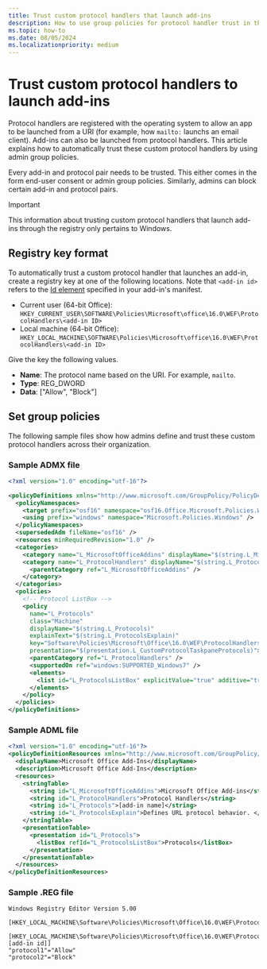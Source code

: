 ```yaml
---
title: Trust custom protocol handlers that launch add-ins
description: How to use group policies for protocol handler trust in the registry to launch add-ins.
ms.topic: how-to
ms.date: 08/05/2024
ms.localizationpriority: medium
---
```


# Trust custom protocol handlers to launch add-ins

Protocol handlers are registered with the operating system to allow an app to be launched from a URI (for example, how `mailto:` launchs an email client). Add-ins can also be launched from protocol handlers. This article explains how to automatically trust these custom protocol handlers by using admin group policies.

Every add-in and protocol pair needs to be trusted. This either comes in the form end-user consent or admin group policies. Similarly, admins can block certain add-in and protocol pairs.

> [!IMPORTANT]
> This information about trusting custom protocol handlers that launch add-ins through the registry only pertains to Windows.

## Registry key format

To automatically trust a custom protocol handler that launches an add-in, create a registry key at one of the following locations. Note that `<add-in id>` refers to the [Id element](/javascript/api/manifest/id) specified in your add-in's manifest.

- Current user (64-bit Office): `HKEY_CURRENT_USER\SOFTWARE\Policies\Microsoft\office\16.0\WEF\ProtocolHandlers\<add-in ID>`
- Local machine (64-bit Office): `HKEY_LOCAL_MACHINE\SOFTWARE\Policies\Microsoft\office\16.0\WEF\ProtocolHandlers\<add-in ID>`

Give the key the following values.

- **Name**: The protocol name based on the URI. For example, `mailto`.
- **Type**: REG_DWORD
- **Data**: ["Allow", "Block"]

## Set group policies

The following sample files show how admins define and trust these custom protocol handlers across their organization.

### Sample ADMX file

```xml
<?xml version="1.0" encoding="utf-16"?> 

<policyDefinitions xmlns="http://www.microsoft.com/GroupPolicy/PolicyDefinitions" revision="1.0" schemaVersion="1.0"> 
  <policyNamespaces> 
    <target prefix="osf16" namespace="osf16.Office.Microsoft.Policies.Windows" /> 
    <using prefix="windows" namespace="Microsoft.Policies.Windows" /> 
  </policyNamespaces> 
  <supersededAdm fileName="osf16" /> 
  <resources minRequiredRevision="1.0" /> 
  <categories> 
    <category name="L_MicrosoftOfficeAddins" displayName="$(string.L_MicrosoftOfficeAddins)" /> 
    <category name="L_ProtocolHandlers" displayName="$(string.L_ProtocolHandlers)"> 
      <parentCategory ref="L_MicrosoftOfficeAddins" /> 
    </category> 
  </categories> 
  <policies> 
    <!-- Protocol ListBox --> 
    <policy 
      name="L_Protocols" 
      class="Machine" 
      displayName="$(string.L_Protocols)" 
      explainText="$(string.L_ProtocolsExplain)" 
      key="Software\Policies\Microsoft\Office\16.0\WEF\ProtocolHandlers\[add-in id]" 
      presentation="$(presentation.L_CustomProtocolTaskpaneProtocols)"> 
      <parentCategory ref="L_ProtocolHandlers" /> 
      <supportedOn ref="windows:SUPPORTED_Windows7" /> 
      <elements> 
        <list id="L_ProtocolsListBox" explicitValue="true" additive="true"></list> 
      </elements>
    </policy> 
  </policies>
</policyDefinitions> 
```

### Sample ADML file

```xml
<?xml version="1.0" encoding="utf-16"?> 
<policyDefinitionResources xmlns="http://www.microsoft.com/GroupPolicy/PolicyDefinitions" revision="1.0" schemaVersion="1.0"> 
  <displayName>Microsoft Office Add-Ins</displayName> 
  <description>Microsoft Office Add-Ins</description> 
  <resources> 
    <stringTable> 
      <string id="L_MicrosoftOfficeAddins">Microsoft Office Add-ins</string> 
      <string id="L_ProtocolHandlers">Protocol Handlers</string> 
      <string id="L_Protocols">[add-in name]</string> 
      <string id="L_ProtocolsExplain">Defines URL protocol behavior. </string> 
    </stringTable> 
    <presentationTable> 
      <presentation id="L_Protocols"> 
        <listBox refId="L_ProtocolsListBox">Protocols</listBox> 
      </presentation> 
    </presentationTable> 
  </resources> 
</policyDefinitionResources> 
```

### Sample .REG file

```text
Windows Registry Editor Version 5.00 

[HKEY_LOCAL_MACHINE\Software\Policies\Microsoft\Office\16.0\WEF\ProtocolHandlers] 
 
[HKEY_LOCAL_MACHINE\Software\Policies\Microsoft\Office\16.0\WEF\ProtocolHandlers\[add-in id]] 
"protocol1"="Allow" 
"protocol2"="Block" 
```
